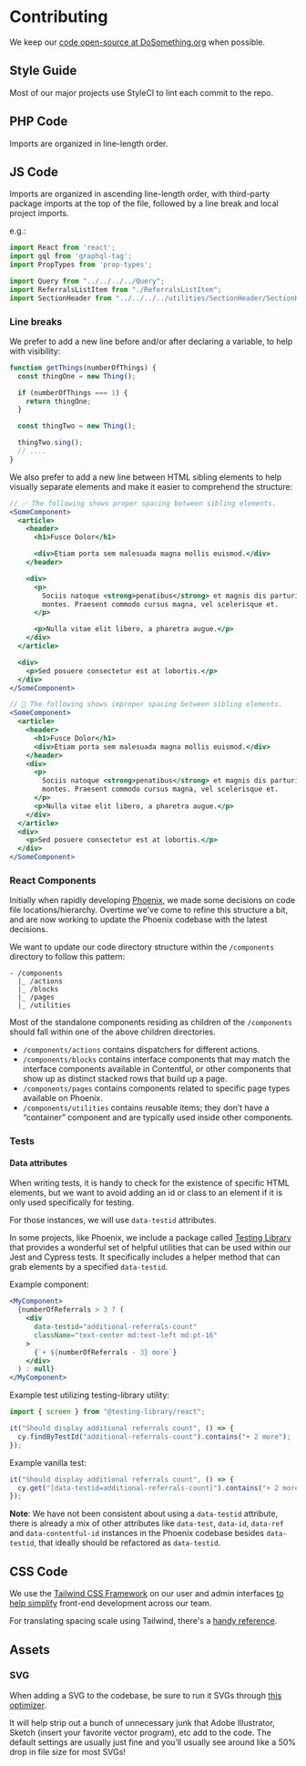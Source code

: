 # Contributing

We keep our [code open-source at DoSomething.org](https://github.com/dosomething) when possible.

## Style Guide

Most of our major projects use StyleCI to lint each commit to the repo.

## PHP Code
Imports are organized in line-length order.

## JS Code
Imports are organized in ascending line-length order, with third-party package imports at the top of the file, followed by a line break and local project imports.

e.g.:

``` js
import React from 'react';
import gql from 'graphql-tag';
import PropTypes from 'prop-types';

import Query from "../../../../Query";
import ReferralsListItem from "./ReferralsListItem";
import SectionHeader from "../../../../utilities/SectionHeader/SectionHeader";
```

### Line breaks

We prefer to add a new line before and/or after declaring a variable, to help with visibility:

```js
function getThings(numberOfThings) {
  const thingOne = new Thing();

  if (numberOfThings === 1) {
    return thingOne;
  }

  const thingTwo = new Thing();

  thingTwo.sing();
  // ....
}
```

We also prefer to add a new line between HTML sibling elements to help visually separate elements and make it easier to comprehend the structure:

```jsx
// ✅ The following shows proper spacing between sibling elements.
<SomeComponent>
  <article>
    <header>
      <h1>Fusce Dolor</h1>

      <div>Etiam porta sem malesuada magna mollis euismod.</div>
    </header>

    <div>
      <p>
        Sociis natoque <strong>penatibus</strong> et magnis dis parturient
        montes. Praesent commodo cursus magna, vel scelerisque et.
      </p>

      <p>Nulla vitae elit libero, a pharetra augue.</p>
    </div>
  </article>

  <div>
    <p>Sed posuere consectetur est at lobortis.</p>
  </div>
</SomeComponent>
```

```jsx
// 🚫 The following shows improper spacing between sibling elements.
<SomeComponent>
  <article>
    <header>
      <h1>Fusce Dolor</h1>
      <div>Etiam porta sem malesuada magna mollis euismod.</div>
    </header>
    <div>
      <p>
        Sociis natoque <strong>penatibus</strong> et magnis dis parturient
        montes. Praesent commodo cursus magna, vel scelerisque et.
      </p>
      <p>Nulla vitae elit libero, a pharetra augue.</p>
    </div>
  </article>
  <div>
    <p>Sed posuere consectetur est at lobortis.</p>
  </div>
</SomeComponent>
```

### React Components
Initially when rapidly developing [Phoenix](https://github.com/DoSomething/phoenix-next), we made some decisions on code file locations/hierarchy. Overtime we've come to refine this structure a bit, and are now working to update the Phoenix codebase with the latest decisions.

We want to update our code directory structure within the `/components` directory to follow this pattern: 

```
- /components
  |_ /actions
  |_ /blocks
  |_ /pages
  |_ /utilities
```

Most of the standalone components residing as children of the `/components` should fall within one of the above children directories. 

- `/components/actions` contains dispatchers for different actions.
- `/components/blocks` contains interface components that may match the interface components available in Contentful, or other components that show up as distinct stacked rows that build up a page.
- `/components/pages` contains components related to specific page types available on Phoenix.
- `/components/utilities` contains reusable items; they don’t have a “container” component and are typically used inside other components.

### Tests

#### Data attributes

When writing tests, it is handy to check for the existence of specific HTML elements, but we want to avoid adding an id or class to an element if it is only used specifically for testing.

For those instances, we will use `data-testid` attributes.

In some projects, like Phoenix, we include a package called [Testing Library](https://testing-library.com/docs/dom-testing-library/api-queries#bytestid) that provides a wonderful set of helpful utilities that can be used within our Jest and Cypress tests. It specifically includes a helper method that can grab elements by a specified `data-testid`.

Example component:

```jsx
<MyComponent>
  {numberOfReferrals > 3 ? (
    <div
      data-testid="additional-referrals-count"
      className="text-center md:text-left md:pt-16"
    >
      {`+ ${numberOfReferrals - 3} more`}
    </div>
  ) : null}
</MyComponent>
```

Example test utilizing testing-library utility:

```js
import { screen } from "@testing-library/react";

it("Should display additional referrals count", () => {
  cy.findByTestId("additional-referrals-count").contains("+ 2 more");
});
```

Example vanilla test:

```js
it("Should display additional referrals count", () => {
  cy.get("[data-testid=additional-referrals-count]").contains("+ 2 more");
});
```

**Note**: We have not been consistent about using a `data-testid` attribute, there is already a mix of other attributes like `data-test`, `data-id`, `data-ref` and `data-contentful-id` instances in the Phoenix codebase besides `data-testid`, that ideally should be refactored as `data-testid`.

## CSS Code

We use the [Tailwind CSS Framework](https://tailwindcss.com/) on our user and admin interfaces [to help simplify](https://github.com/DoSomething/rfcs/blob/master/005-tailwindcss-framework.md) front-end development across our team.

For translating spacing scale using Tailwind, there's a [handy reference](https://tailwindcss.com/docs/customizing-spacing/#default-spacing-scale).


## Assets

### SVG

When adding a SVG to the codebase, be sure to run it SVGs through [this optimizer](https://jakearchibald.github.io/svgomg).

It will help strip out a bunch of unnecessary junk that Adobe Illustrator, Sketch (insert your favorite vector program), etc add to the code. The default settings are usually just fine and you’ll usually see around like a 50% drop in file size for most SVGs!
